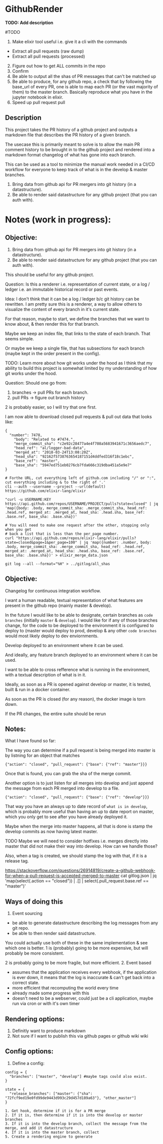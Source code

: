 # GithubRender

**TODO: Add description**

#TODO
1. Make elixir tool useful i.e. give it a cli with the commands
  - Extract all pull requests (raw dump)
  - Extract all pull requests (processed)
2. Figure out how to get ALL commits in the repo
3. Confirm
3. Be able to output all the shas of PR messages that can't be matched up
4. Be able to produce, for any github repo, a check that by following the
base_url of every PR, one is able to map each PR (or the vast majority of them)
to the master branch. Basically reproduce what you have in the jupyter notebook
in elixir.
6. Speed up pull request pull

## Description
This project takes the PR history of a github project and outputs a markdown
file that describes the PR history of a given branch.

The usecase this is primarily meant to solve is to allow the main PR comment
history to be brought in to the github project and rendered into a markdown
format changelog of what has gone into each branch. 

This can be used as a tool to minimize the manual work needed in a CI/CD workflow
for everyone to keep track of what is in the develop & master branches.


1. Bring data from github api for PR mergers into git history (in a datastructure).
2. Be able to render said datastructure for any github project (that you can auth with).


# Notes (work in progress):
## Objective:
1. Bring data from github api for PR mergers into git history (in a datastructure).
2. Be able to render said datastructure for any github project (that you can auth with).

This should be useful for any github project.

Question:
Is this a renderer i.e. representation of current state, or a log / ledger i.e.
an immutable historical record or past events.

Idea:
I don't think that it can be a log / ledger b/c git history can be rewritten.
I am pretty sure this is a renderer, a way to allow others to visualize the
content of every branch in it's current state.

For that reason, maybe to start, we define the branches that we want to know
about, & then render this for that branch.

Maybe we keep an index file, that links to the state of each branch. That seems
simple.

Or maybe we keep a single file, that has subsections for each branch (maybe kept
in the order present in the config).

TODO: Learn more about how git works under the hood as I think that my ability
to build this project is somewhat limited by my understanding of how git works
under the hood.

Question:
Should one go from:
1. branches -> pull PRs for each branch.
2. pull PRs -> figure out branch history

2 is probably easier, so I will try that one first.

I am now able to download closed pull requests & pull out data that looks like:
```
{
  "number": 7478,
    "body": "Related to #7474.",
    "merge_commit_sha": "c2e92c28477a4e4f708a5683941671c3656aedc7",
    "head_ref": "al/logger-bad-data",
    "merged_at": "2018-03-24T13:08:20Z",
    "head_sha": "92162f5738763654187151d4ddfed316f18c1ebc",
    "base_ref": "master",
    "base_sha": "5947ed751eb0276cb7fda666c319dba451a5e9e7"
}
```

```
# Forthe URL, cut everything left of github.com including "/" or ":", cut everything including & to the right of '.'
cli --auth --username --project --url(default) https://github.com/elixir-lang/elixir
```

```
"curl -u USERNAME:KEY https://api.github.com/repos/USERNAME/PROJECT/pulls?state=closed" | jq 'map({body: .body, merge_commit_sha: .merge_commit_sha, head_ref: .head.ref, merged_at: .merged_at, head_sha: .head.sha, base_ref: .base.ref, base_sha: .base.sha})'

# You will need to make one request after the other, stopping only when you get
# back a list that is less than the per_page number.
curl "https://api.github.com/repos/elixir-lang/elixir/pulls?state=closed&page=1&per_page=100" | jq 'map({number: .number, body: .body, merge_commit_sha: .merge_commit_sha, head_ref: .head.ref, merged_at: .merged_at, head_sha: .head.sha, base_ref: .base.ref, base_sha: .base.sha})' > elixir_merge_data.json

git log --all --format="%H" > ../gitlog/all_shas
```


## Objective:
Changelog for continuous integration workflow.

I want a human readable, textual representation of what features are present
in the github repo (mainly master & develop).

In the future I would like to be able to designate, certain branches as
`code branches` (initially `master` & `develop`). I would like for if any of
those branches change, for the code to be deployed to the environment it is 
configured to deploy to (master would deploy to prod, develop & any other
`code branches` would most likely deploy to dev enviornments.

Develop deployed to an environment where it can be used.

And ideally, any feature branch deployed to an environment where it can be used.

I want to be able to cross refference what is running in the environment, with 
a textual description of what is in it.

Ideally, as soon as a PR is opened against develop or master, it is tested, 
built & run in a docker container.

As soon as the PR is closed (for any reason), the docker image is torn down.

If the PR changes, the entire suite should be rerun


## Notes:

What I have found so far:

The way you can determine if a pull request is being merged into master is by
listning for an object that matches

```{"action": "closed", "pull_request": {"base": {"ref": "master"}}}```

Once that is found, you can grab the sha of the merge commit.

Another option is to just listen for all merges into develop and just append
the message from each PR merged into develop to a file.

```{"action": "closed", "pull_request": {"base": {"ref": "develop"}}}```

That way you have an always up to date record of `what is in develop`, which
is probably more useful than having an up to date report on master, which you 
only get to see after you have already deployed it.

Maybe when the merge into master happens, all that is done is stamp the develop
commits as now having latest master.

TODO Maybe we will need to consider hotfixes i.e. merges directly into master
that did not make their way into develop. How can we handle those?

Also, when a tag is created, we should stamp the log with that, if it is a
release tag.

https://stackoverflow.com/questions/26914819/create-a-github-webhook-for-when-a-pull-request-is-accepted-merged-to-master
cat gitlog.json | jq 'map(select(.action == "closed")) | .[] | select(.pull_request.base.ref == "master")'

## Ways of doing this

1. Event sourcing
  - be able to generate datastructure describing the log messages from any git repo.
  - be able to then render said datastructure.

  You could actually use both of these in the same implementation & see which
  one is better. 1 is (probably) going to be more expensive, but will probably
  be more consistent.

  2 is probably going to be more fragile, but more efficient.
2. Event based
  - assumes that the application receives every webhook, if the
  application is ever down, it means that the log is inaccurate & can't get
  back into a correct state.
  - more efficient that recomputing the world every time
  - already made some progress with this
  - doesn't need to be a webserver, could just be a cli application,
    maybe run via cron or with it's own timer

## Rendering options:
1. Definitly want to produce markdown
2. Not sure if I want to publish this via github pages or github wiki wiki

## Config options:
1. Define a config:

```
config = {
  "branches": ["master", "develop"] #maybe tags could also exist.
}

state = {
  "release_branches": ["master": {"sha": "72fcf9ed19e0fd99de9443d993c29d457d189a63"}, "other_master"]
}
```

```
1. Get hook, determine if it is for a PR merge
2. If it is, then determine if it is into the develop or master branches
3. If it is into the develop branch, collect the message from the merge, and add it datastructure
4. If it is into the master branch, collect 
5. Create a rendering engine to generate 
```
